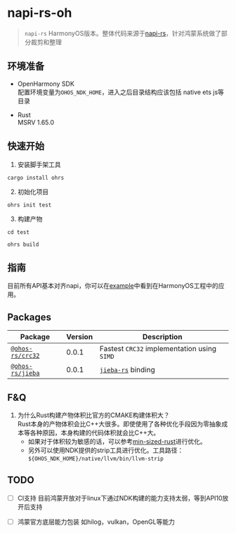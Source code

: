 # napi-rs-oh

> `napi-rs` HarmonyOS版本。整体代码来源于[napi-rs](https://github.com/napi-rs/napi-rs)，针对鸿蒙系统做了部分裁剪和整理

## 环境准备

- OpenHarmony SDK    
  配置环境变量为`OHOS_NDK_HOME`，进入之后目录结构应该包括 native ets js等目录

- Rust    
  MSRV 1.65.0

## 快速开始

1. 安装脚手架工具

```shell
cargo install ohrs
```

2. 初始化项目

```shell
ohrs init test
```

3. 构建产物

```shell
cd test

ohrs build
```

## 指南

目前所有API基本对齐napi，你可以在[example](https://github.com/ohos-rs/example)中看到在HarmonyOS工程中的应用。

## Packages

| Package                                                    | Version | Description                                                                |
|------------------------------------------------------------|---------| -------------------------------------------------------------------------- |
| [`@ohos-rs/crc32`](https://github.com/ohos-rs/crc32-ohos)  | 0.0.1   | Fastest `CRC32` implementation using `SIMD` |
| [`@ohos-rs/jieba`](https://github.com/ohos-rs/jieba-ohos)  | 0.0.1   | [`jieba-rs`](https://github.com/messense/jieba-rs) binding |

## F&Q

1. 为什么Rust构建产物体积比官方的CMAKE构建体积大？    
Rust本身的产物体积会比C++大很多。即使使用了各种优化手段因为零抽象成本等各种原因，本身构建的代码体积就会比C++大。    
   - 如果对于体积较为敏感的话，可以参考[min-sized-rust](https://github.com/johnthagen/min-sized-rust)进行优化。
   - 另外可以使用NDK提供的strip工具进行优化。工具路径：`${OHOS_NDK_HOME}/native/llvm/bin/llvm-strip`


## TODO
- [ ] CI支持
目前鸿蒙开放对于linux下通过NDK构建的能力支持太弱，等到API10放开后支持

- [ ] 鸿蒙官方底层能力包装
如hilog，vulkan，OpenGL等能力

